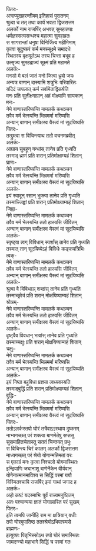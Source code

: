 पितरः-  
अत्राप्युदाहरन्तीमम् इतिहासं पुरातनम्  
श्रुत्वा च तत् तथा कार्यं भवता द्विजसत्तम  
अलर्को नाम राजर्षिर् अभवत् सुमहातपाः  
धर्मज्ञस्सत्यसन्धश्च महात्मा सुमहाव्रतः  
स सागरान्तां धनुषा विनिर्जित्य महीमिमाम्  
कृत्वा सुदुष्करं कर्म मनस्सूक्ष्मे समादधे  
स्थितस्य वृक्षमूलेऽथ तस्य चिन्ता बभूव ह  
उत्सृज्य सुमहद्राज्यं सूक्ष्मं प्रति महामते  
अलर्कः-  
मनसो मे बलं जातं मनो जित्वा ध्रुवो जयः  
अन्यत्र बाणान् दास्यामि शत्रुभिः परिवारितः  
यदिदं चापलात् कर्म सर्वामेताद्विकर्षति  
मनः प्रति सुतीक्ष्णाग्रान् अहं मोक्ष्यामि सायकान्  
मनः-  
नेमे बाणास्तरिष्यन्ति मामलर्क कथञ्चन  
तवैव मर्म भेत्स्यन्ति भिन्नमर्मा मरिष्यसि  
अन्यान् बाणान् समीक्षस्व यैस्त्वं मां सूदयिष्यसि  
पितरः-  
तत्छ्रुत्वा स विचिन्त्याथ ततो वचनमब्रवीत्  
अलर्कः-  
आघ्राय सुबहून् गन्धांस् तानेव प्रति गृध्यति  
तस्माद् ध्राणं प्रति शरान् प्रतिमोक्षाम्यहं शितान्  
घ्राणः-  
नेमे बाणास्तरिष्यन्ति मामलर्क कथञ्चन  
तवैव मर्म भेत्स्यन्ति भिन्नमर्मा मरिष्यसि  
अन्यान् बाणान् समीक्षस्व यैस्त्वं मां सूदयिष्यसि  
अलर्कः-  
इयं स्वादून् रसान् भुक्त्वा तानेव प्रति गृध्यति  
तस्माज्जिह्वां प्रति शरान् प्रतिमोक्ष्याम्यहं शितान्  
जिह्वा-  
नेमे बाणास्तरिष्यन्ति मामलर्क कथञ्चन  
तवैव मर्म भेत्स्यन्ति ततो हास्यसि जीवितम्  
अन्यान् बाणान् समीक्षस्व यैस्त्वं मां सूदयिष्यसि  
अलर्कः-  
स्पृष्ट्वा त्वग् विविधान् स्पर्शांस् तानेव प्रति गृध्यति  
तस्मात् तान् सूदयिष्येऽहं विविधैः कङ्कपत्रिभिः  
त्वक्-  
नेमे बाणास्तरिष्यन्ति मामलर्क कथञ्चन  
तवैव मर्म भेत्स्यन्ति ततो हास्यसि जीवितम्  
अन्यान् बाणान् समीक्षस्व यैस्त्वं मां सूदयिष्यसि  
अलर्कः-  
श्रुत्वा वै विविधाञ् शब्दांस् तानेव प्रति गृध्यति  
तस्माच्छ्रोत्रं प्रति शरान् मोक्षयिष्याम्यहं शितान्  
श्रोत्रम्-  
नेमे बाणास्तरिष्यन्ति मामलर्क कथञ्चन  
तवैव मर्म भेत्स्यन्ति ततो हास्यसि जीवितम्  
अन्यान् बाणान् समीक्षस्व यैस्त्वं मां सूदयिष्यसि  
अलर्कः-  
दृष्ट्वैव विवधान् भावांस् तानेव प्रति गृध्यति  
तस्माच्चक्षुः प्रति शरान् मोक्षयिष्याम्यहं शितान्  
चक्षुः-  
नेमे बाणास्तरिष्यन्ति मामलर्क कथञ्चन  
तवैव मर्म भेत्स्यन्ति भिन्नमर्मा मरिष्यसि  
अन्यान् बाणान् समीक्षस्व यैस्त्वं मां सूदयिष्यति  
अलर्कः-  
इयं निष्ठा बहुविधा प्रज्ञया त्वध्यवस्यति  
तस्माद्बुद्धिं प्रति शरान् प्रतिमोक्ष्याम्यहं शितान्  
बुद्धिः-  
नेमे बाणास्तरिष्यन्ति मामलर्क कथञ्चन  
तवैव मर्म भेत्स्यन्ति भिन्नमर्मा मरिष्यसि  
अन्यान् बाणान् समीक्षस्व यैस्त्वं मां सूदयिष्यसि  
पितरः-  
ततोऽलर्कस्तपो घोरं तत्रैवाऽऽस्थाय दुष्करम्  
नाभ्यगच्छत् परं शक्त्या बाणमेतेषु सप्तसु  
सुसमाहितचेतास्तु सततं चिन्तयत् प्रभुः  
स विचिन्त्य चिरं कालम् अलर्को द्विजसत्तम  
नाध्यगच्छत् परं श्रेयो योगान्मतिमतां वरः  
स एकाग्रं मनः कृत्वा निश्चलो योगमास्थितः  
इन्द्रियाणि जघानाशु बाणेनैकेन वीर्यवान्  
योगेनात्मानमाविश्य स सिद्धिं परमां ययौ  
विस्मितश्चापि राजर्षिर् इमां गाथां जगाद ह  
अलर्कः-  
अहो कष्टं यदस्माभिः पूर्वं राज्यमनुष्ठितम्  
अतः पश्चान्मया ज्ञातं योगान्नास्ति परं सुखम्  
पितरः-  
इति त्वमपि जानीहि राम मा क्षत्रियान् वधीः  
तपो घोरमुपातिष्ठ ततश्श्रेयोऽभिपत्स्यसे  
ब्राह्मणः-  
इत्युक्तः पितृभिस्सोऽथ तपो घोरं समास्थितः  
जामदग्न्यो महाभागे सिद्धिं च परमां गतः  

